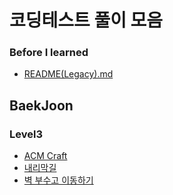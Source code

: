 # 코딩테스트 풀이 모음

### Before I learned

- [README(Legacy).md](README(Legacy).md)

## BaekJoon

### Level3

- [ACM Craft](src/BaekJoon/Level3/ACMCraft/BOJ1005.java)
- [내리막길](src/BaekJoon/Level3/내리막길/BOJ2206.java)
- [벽 부수고 이동하기](src/BaekJoon/Level3/벽부수고이동하기/BOJ2206.java)